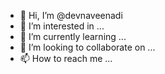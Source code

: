 - 👋 Hi, I’m @devnaveenadi
- 👀 I’m interested in ...
- 🌱 I’m currently learning ...
- 💞️ I’m looking to collaborate on ...
- 📫 How to reach me ...

<!---
devnaveenadi/devnaveenadi is a ✨ special ✨ repository because its `README.md` (this file) appears on your GitHub profile.
You can click the Preview link to take a look at your changes.
--->

